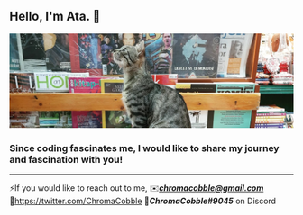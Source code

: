 ## Hello, I'm Ata. 👋
![banner](images/banner.jpg)
### Since coding fascinates me, I would like to share my journey and fascination with you!
---
  ⚡If you would like to reach out to me,
  ✉️***chromacobble@gmail.com***
  🔵https://twitter.com/ChromaCobble
  🤖***ChromaCobble#9045*** on Discord



<!--
**ChromaCobble/ChromaCobble** is a ✨ _special_ ✨ repository because its `README.md` (this file) appears on your GitHub profile.

Here are some ideas to get you started:

- 🔭 I’m currently working on ...
- 🌱 I’m currently learning ...
- 👯 I’m looking to collaborate on ...
- 🤔 I’m looking for help with ...
- 💬 Ask me about ...
- 📫 How to reach me: ...
- 😄 Pronouns: ...
- ⚡ Fun fact: ...
-->
